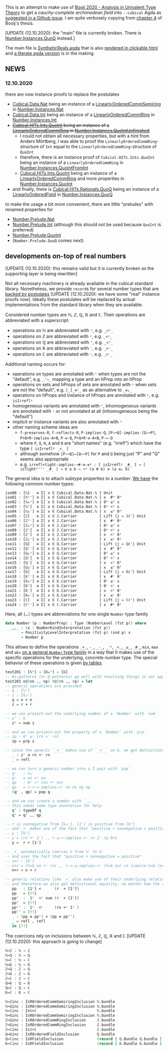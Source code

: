 

This is an attempt to make use of [Booij 2020 - Analysis in Univalent Type Theory](https://abooij.blogspot.com/p/phd-thesis.html) to get a _cauchy-complete archimedean field_ into `--cubical` Agda as [suggested in a Github issue](https://github.com/agda/cubical/issues/286). I am quite verbosely copying from [chapter 4](chapter-4-1.md) of Booij's thesis.

[UPDATE (12.10.2020): the "main" file is currently broken. There is [Number.Instances.QuoQ](https://mchristianl.github.io/synthetic-reals/html/Number.Instances.QuoQ.Instance.html) instead.]

The main file is [SyntheticReals.agda](agda/SyntheticReals.agda) that is also [rendered in clickable html](https://mchristianl.github.io/synthetic-reals/html/SyntheticReals.html) and [a literate agda version](https://mchristianl.github.io/synthetic-reals/html/) is in the making.

## NEWS

### 12.10.2020

there are now instance proofs to replace the postulates
- [Cubical.Data.Nat](https://mchristianl.github.io/synthetic-reals/html/Cubical.Data.Nat.html) being an instance of a [LinearlyOrderedCommSemiring](https://mchristianl.github.io/synthetic-reals/html/Number.Bundles2.html#LinearlyOrderedCommSemiring) in [Number.Instances.Nat](https://mchristianl.github.io/synthetic-reals/html/Number.Instances.Nat.html#bundle)
- [Cubical.Data.Int](https://mchristianl.github.io/synthetic-reals/html/Cubical.Data.Int.html) being an instance of a [LinearlyOrderedCommRing](https://mchristianl.github.io/synthetic-reals/html/Number.Bundles2.html#LinearlyOrderedCommRing) in [Number.Instances.Int](https://mchristianl.github.io/synthetic-reals/html/Number.Instances.Int.html#ℤbundle)
- ~~[Cubical.HITs.Ints.QuoInt](https://mchristianl.github.io/synthetic-reals/html/Cubical.HITs.Ints.QuoInt.html) being an instance of a [LinearlyOrderedCommRing](https://mchristianl.github.io/synthetic-reals/html/Number.Bundles2.html#LinearlyOrderedCommRing) in [Number.Instances.QuoIntUnfinished](https://mchristianl.github.io/synthetic-reals/html/Number.Instances.QuoIntUnfinished.html)~~
  - I could not obtain all necessary properties, but with a hint from Anders Mörtberg, I was able to proof the `LinearlyOrderedCommRing`-structure of `Int` equal to the `LinearlyOrderedCommRing`-structure of `QuoInt`
  - therefore, there is an instance proof of `Cubical.HITs.Ints.QuoInt` being an instance of a `LinearlyOrderedCommRing` in [Number.Instances.QuoIntFromInt](https://mchristianl.github.io/synthetic-reals/html/Number.Instances.QuoIntFromInt.html#bundle)
  - [Cubical.HITs.Ints.QuoInt](https://mchristianl.github.io/synthetic-reals/html/Cubical.HITs.Ints.QuoInt.html) being an instance of a [LinearlyOrderedCommRing](https://mchristianl.github.io/synthetic-reals/html/Number.Bundles2.html#LinearlyOrderedCommRing) and more properties in [Number.Instances.QuoInt](https://mchristianl.github.io/synthetic-reals/html/Number.Instances.QuoInt.html)
- and finally, there is [Cubical.HITs.Rationals.QuoQ](https://mchristianl.github.io/synthetic-reals/html/Cubical.HITs.Rationals.QuoQ.html) being an instance of a [LinearlyOrderedField](https://mchristianl.github.io/synthetic-reals/html/Number.Bundles2.html#LinearlyOrderedField) in [Number.Instances.QuoQ](https://mchristianl.github.io/synthetic-reals/html/Number.Instances.QuoQ.Instance.html#ℚbundle)

to make the usage a bit more convenient, there are little "preludes" with renamed properties for
- [Number.Prelude.Nat](https://mchristianl.github.io/synthetic-reals/html/Number.Prelude.Nat.html)
- [Number.Prelude.Int](https://mchristianl.github.io/synthetic-reals/html/Number.Prelude.Int.html) (although this should not be used because `QuoInt` is preferred)
- [Number.Prelude.QuoInt](https://mchristianl.github.io/synthetic-reals/html/Number.Prelude.QuoInt.html)
- (`Number.Prelude.QuoQ` comes next)

## developments on-top of real numbers

[UPDATE (12.10.2020): this remains valid but it is currently broken as the supporting layer is being rewritten]

Not all necessary machinery is already available in the cubical standard library. Nonetheless, we provide `record`s for several number types that are [backed by postulates](https://mchristianl.github.io/synthetic-reals/html/Number.Postulates.html) [UPDATE (12.10.2020): we have some "real" instance proofs now]. Ideally these postulates will be replaced by actual implementations from the standard library when they are available.

Considered number types are ℕ, ℤ, ℚ, ℝ and ℂ. Their operations are abbreviated with a superscript:
- operations on ℕ are abbreviated with `ⁿ`, e.g. `_<ⁿ_`
- operations on ℤ are abbreviated with `ᶻ`, e.g. `_<ᶻ_`
- operations on ℚ are abbreviated with `ᶠ`, e.g. `_<ᶠ_`
- operations on ℝ are abbreviated with `ʳ`, e.g. `_<ʳ_`
- operations on ℂ are abbreviated with `ᶜ`, e.g. `_<ᶜ_`

Additional naming occurs for:
- operations on types are annotated with `ᵗ` when types are not the "default", e.g. `_ᵗ⇒_` mapping a type and an hProp into an hProp
- operations on sets and hProps of sets are annotated with `ˢ` when sets are not the "default", e.g. `[_]_≡ˢ_` as an alternative to `_≡ₚ_`
- operations on hProps and instance of hProps are annotated with `ᵖ`, e.g. `isIrreflᵖ`
- homogeneous variants are annotated with `ʰ`, inhomogeneous variants are annotated  with `ⁱ` or not annotated at all (inhomogeneous being the "default")
- implicit or instance variants are also annotated with `ⁱ`
- other naming scheme ideas are
  - `f-preserves-R`, `f-reflects-R`, `P-implies-Q`, `[P⇒¬Q]-implies-[Q⇒¬P]`, `P+Q+R-implies-A+B`, `P-≡-Q`, `P+Q+R-≡-A+B`, `P-⇔-Q`
  - where `P`, `Q`, `R`, `A` and `B` are "short names" (e.g. "irrefl") which have the type `[ isIrreflᵖ _<_ ]`
  - although somehow `[P⇒¬Q]⇔[Q⇒¬P]` for `P` and `Q` being just "P" and "Q" seems also appropriate
  - e.g. `irrefl+tight-implies-¬#-≡-≡ᵖ : [ isIrreflᵖ _#_ ] → [ isTightᵖ''' _#_ ] → ∀ a b → ¬ᵖ (a # b) ≡ (a ≡ₚ b)`

The general idea is to attach subtype properties to a number. [We have](https://mchristianl.github.io/synthetic-reals/html/Summary.html) the following common number types:

```agda
iso00 : [ℕ]   ≅ Σ[ x ∈ Cubical.Data.Nat.ℕ ] Unit
iso01 : [ℕ⁺⁻] ≅ Σ[ x ∈ Cubical.Data.Nat.ℕ ] x  #ⁿ 0ⁿ
iso02 : [ℕ₀⁺] ≅ Σ[ x ∈ Cubical.Data.Nat.ℕ ] 0ⁿ ≤ⁿ x
iso03 : [ℕ⁺]  ≅ Σ[ x ∈ Cubical.Data.Nat.ℕ ] 0ⁿ <ⁿ x
iso04 : [ℕ₀⁻] ≅ Σ[ x ∈ Cubical.Data.Nat.ℕ ] x  ≤ⁿ 0ⁿ
iso05 : [ℤ]   ≅ Σ[ x ∈ ℤ.Carrier          ] Lift {j = ℤℓ'} Unit
iso06 : [ℤ⁺⁻] ≅ Σ[ x ∈ ℤ.Carrier          ] x  #ᶻ 0ᶻ
iso07 : [ℤ₀⁺] ≅ Σ[ x ∈ ℤ.Carrier          ] 0ᶻ ≤ᶻ x
iso08 : [ℤ⁺]  ≅ Σ[ x ∈ ℤ.Carrier          ] 0ᶻ <ᶻ x
iso09 : [ℤ⁻]  ≅ Σ[ x ∈ ℤ.Carrier          ] x  <ᶻ 0ᶻ
iso10 : [ℤ₀⁻] ≅ Σ[ x ∈ ℤ.Carrier          ] x  ≤ᶻ 0ᶻ
iso11 : [ℚ]   ≅ Σ[ x ∈ ℚ.Carrier          ] Lift {j = ℚℓ'} Unit
iso12 : [ℚ⁺⁻] ≅ Σ[ x ∈ ℚ.Carrier          ] x  #ᶠ 0ᶠ
iso13 : [ℚ₀⁺] ≅ Σ[ x ∈ ℚ.Carrier          ] 0ᶠ ≤ᶠ x
iso14 : [ℚ⁺]  ≅ Σ[ x ∈ ℚ.Carrier          ] 0ᶠ <ᶠ x
iso15 : [ℚ⁻]  ≅ Σ[ x ∈ ℚ.Carrier          ] x  <ᶠ 0ᶠ
iso16 : [ℚ₀⁻] ≅ Σ[ x ∈ ℚ.Carrier          ] x  ≤ᶠ 0ᶠ
iso17 : [ℝ]   ≅ Σ[ x ∈ ℝ.Carrier          ] Lift {j = ℝℓ'} Unit
iso18 : [ℝ⁺⁻] ≅ Σ[ x ∈ ℝ.Carrier          ] x  #ʳ 0ʳ
iso19 : [ℝ₀⁺] ≅ Σ[ x ∈ ℝ.Carrier          ] 0ʳ ≤ʳ x
iso20 : [ℝ⁺]  ≅ Σ[ x ∈ ℝ.Carrier          ] 0ʳ <ʳ x
iso21 : [ℝ⁻]  ≅ Σ[ x ∈ ℝ.Carrier          ] x  <ʳ 0ʳ
iso22 : [ℝ₀⁻] ≅ Σ[ x ∈ ℝ.Carrier          ] x  ≤ʳ 0ʳ
iso23 : [ℂ]   ≅ Σ[ x ∈ ℂ.Carrier          ] Lift {j = ℂℓ'} Unit
iso24 : [ℂ⁺⁻] ≅ Σ[ x ∈ ℂ.Carrier          ] x  #ᶜ 0ᶜ
```

Here, all `[…]` types are abbreviations for one single `Number` type family

```agda
data Number (p : NumberProp) : Type (NumberLevel (fst p)) where
  _,,_ : (x : NumberKindInterpretation (fst p))
       → PositivityLevelInterpretation (fst p) (snd p) x
       → Number p
```

This allows to define the operations `_+_`, `-_`, `_·_`, `_⁻¹`, `_<_`, `_≤_`, `_#_`, `min`, `max` and `abs` [on a general `Number` type family](https://mchristianl.github.io/synthetic-reals/html/Number.Base.html) in a way that it makes use of the specific operations for the underlying, concrete number type. The special behavior of these operations is given [by tables](https://mchristianl.github.io/synthetic-reals/html/Number.Operations.Specification.html)

```agda
test201 : [ℕ⁺] → [ℝ₀⁺] → [ℝ]
-- As-patterns (or @-patterns) go well with resolving things in our approach
test201 n@(nn ,, np) r@(rn ,, rp) = let
-- generic operations are provided
-- q : [ℕ⁺]
-- z : [ℝ₀⁺]
   q = n + n
   z = r + r

-- we can project-out the underlying number of a `Number` with `num`
-- zʳ : ℝ
   zʳ = num z

-- and we can project-out the property of a `Number` with `prp`
-- zp : 0ʳ ≤ʳ (rn +ʳ rn)
   zp = prp z

-- since the generic `_+_` makes use of `_+ʳ_` on ℝ, we get definitional equality
   _ : zʳ ≡ rn +ʳ rn
   _ = refl

-- we can turn a generic number into a Σ pair with `pop`
-- qʳ   : ℕ₀
-- qʳ   = nn +ⁿ nn
-- qp   : 0ⁿ <ⁿ (nn +ⁿ nn)
-- qp   = +-<-<-implies-<ʳ nn nn np np
   (qʳ , qp) = pop q

-- and we can create a number with `_,,_`
-- this needs some type annotation for help
   q' : typeOf q
   q' = qʳ ,, qp

-- r is nonnegative from [ℝ₀⁺], [1ʳ] is positive from [ℝ⁺]
-- and _+_ makes use of the fact that "positive + nonnegative = positive"
-- y : [ℝ⁺]
-- y = (rn +ʳ 1ʳ) ,, +-≤-<-implies-<ʳ rn 1ʳ rp 0<1
   y =  r + [1ʳ]

-- _+_ automatically coerces n from ℕ⁺ to ℝ⁺
-- and uses the fact that "positive + nonnegative = positive"
-- n+r : [ℝ⁺]
-- n+r = (ℕ↪ℝ nn +ʳ rn) ,, +-<-≤-implies-<ʳ (ℕ↪ℝ nn) rn (coerce-ℕ↪ℝ (nn ,, np)) rp
   n+r = n + r

-- generic relations like _<_ also make use of their underlying relations
-- and therefore we also get definitional equality, no matter how the relation is stated
   pp   : [1ʳ] <      (r  + [1ʳ])
   pp   = {!!}
   pp'  :  1ʳ  <ʳ num (r  + [1ʳ])
   pp'  = {!!}
   pp'' :  1ʳ  <ʳ     (rn +ʳ 1ʳ )
   pp'' = {!!}
   _ : (pp ≡ pp') × (pp ≡ pp'')
   _ = refl , refl
   in {!!}
```

The coercions rely on inclusions between ℕ, ℤ, ℚ, ℝ and ℂ [UPDATE (12.10.2020): this approach is going to change]

```agda
ℕ↪ℤ : ℕ → ℤ
ℕ↪ℚ : ℕ → ℚ
ℕ↪ℂ : ℕ → ℂ
ℕ↪ℝ : ℕ → ℝ
ℤ↪ℚ : ℤ → ℚ
ℤ↪ℝ : ℤ → ℝ
ℤ↪ℂ : ℤ → ℂ
ℚ↪ℝ : ℚ → ℝ
ℚ↪ℂ : ℚ → ℂ
ℝ↪ℂ : ℝ → ℂ

ℕ↪ℤinc : IsROrderedCommSemiringInclusion ℕ.bundle                       (record { ℤ.Bundle ℤ.bundle }) ℕ↪ℤ
ℕ↪ℚinc : IsROrderedCommSemiringInclusion ℕ.bundle                       (record { ℚ.Bundle ℚ.bundle }) ℕ↪ℚ
ℕ↪ℂinc : Isℕ↪ℂ                           ℕ.bundle                       ℂ.bundle                       ℕ↪ℂ
ℕ↪ℝinc : IsROrderedCommSemiringInclusion ℕ.bundle                       (record { ℝ.Bundle ℝ.bundle }) ℕ↪ℝ
ℤ↪ℚinc : IsROrderedCommRingInclusion     ℤ.bundle                       (record { ℚ.Bundle ℚ.bundle }) ℤ↪ℚ
ℤ↪ℝinc : IsROrderedCommRingInclusion     ℤ.bundle                       (record { ℝ.Bundle ℝ.bundle }) ℤ↪ℝ
ℤ↪ℂinc : Isℤ↪ℂ                           ℤ.bundle                       ℂ.bundle                       ℤ↪ℂ
ℚ↪ℝinc : IsROrderedFieldInclusion        ℚ.bundle                       (record { ℝ.Bundle ℝ.bundle }) ℚ↪ℝ
ℚ↪ℂinc : IsRFieldInclusion               (record { ℚ.Bundle ℚ.bundle }) (record { ℂ.Bundle ℂ.bundle }) ℚ↪ℂ
ℝ↪ℂinc : IsRFieldInclusion               (record { ℝ.Bundle ℝ.bundle }) (record { ℂ.Bundle ℂ.bundle }) ℝ↪ℂ
```
